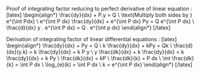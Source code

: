 Proof of integrating factor reducing to perfect derivative of linear equation  : 
[latex]
\begin{align*}
\frac{dy}{dx} + P.y = Q \\
\text{Multiply both sides by } e^{\int Pdx} \\
e^{\int P dx} \frac{dy}{dx} + e^{\int P dx} Py = Q e^{\int P dx} \\
\frac{d}{dx} y . e^{\int P dx} =  Q . e^{\int p dx}
\end{align*}
[/latex]

Derivation of integrating factor of linear differential equations : 
[latex]
\begin{align*}
\frac{dy}{dx} + Py = Q \\
k \frac{dy}{dx} + kPy = Qk \\
\frac{d}{dx}(y.k) = k \frac{dy}{dx} + k P y \\
y \frac{dk}{dx} + k \frac{dy}{dx} = k \frac{dy}{dx} + k Py \\
\frac{dk}{dx} = kP \\
\frac{dk}{k} = P dx \\
\int \frac{dk}{k} = \int P dx \\
\log_{e}(k) = \int P dx \\
k = e^{\int P dx}
\end{align*}
[/latex]



